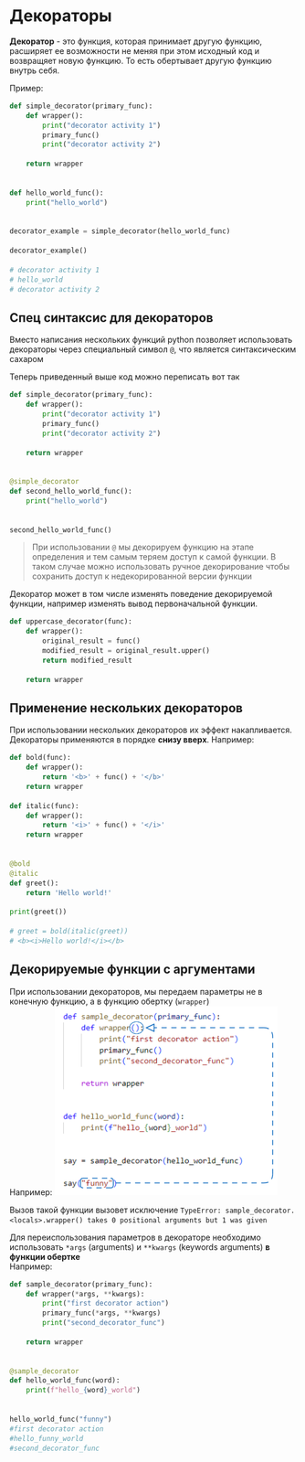 # Декораторы
**Декоратор** - это функция, которая принимает другую функцию, расширяет ее возможности не меняя при этом исходный код и возвращяет новую функцию.
То есть обертывает другую функцию внутрь себя.

Пример:
```python
def simple_decorator(primary_func):
    def wrapper():
        print("decorator activity 1")
        primary_func()
        print("decorator activity 2")

    return wrapper


def hello_world_func():
    print("hello_world")


decorator_example = simple_decorator(hello_world_func)

decorator_example()

# decorator activity 1
# hello_world
# decorator activity 2
```
## Спец синтаксис для декораторов
Вместо написания нескольких функций python позволяет использовать декораторы через специальный символ `@`, что является синтаксическим сахаром

Теперь приведенный выше код можно переписать вот так
```python
def simple_decorator(primary_func):
    def wrapper():
        print("decorator activity 1")
        primary_func()
        print("decorator activity 2")

    return wrapper


@simple_decorator
def second_hello_world_func():
    print("hello_world")


second_hello_world_func()
```

> При использовании `@` мы декорируем функцию на этапе определения и тем самым теряем доступ к самой функции. В таком случае можно использовать ручное декорирование чтобы сохранить доступ к недекорированной версии функции

Декоратор может в том числе изменять поведение декорируемой функции, например изменять вывод первоначальной функции.

```python
def uppercase_decorator(func):
    def wrapper():
        original_result = func()
        modified_result = original_result.upper()
        return modified_result

    return wrapper
```

## Применение нескольких декораторов
При использовании нескольких декораторов их эффект накапливается.
Декораторы применяются в порядке **снизу вверх**.
Например:
```python
def bold(func):
    def wrapper():
        return '<b>' + func() + '</b>'
    return wrapper

def italic(func):
    def wrapper():
        return '<i>' + func() + '</i>'
    return wrapper


@bold
@italic
def greet():
    return 'Hello world!'

print(greet())

# greet = bold(italic(greet))
# <b><i>Hello world!</i></b>
```

## Декорируемые функции с аргументами
При использовании декораторов, мы передаем параметры не в конечную функцию, а в функцию обертку (`wrapper`)  
Например:
![alt text](./pictures/decorator_with_parametrs.png)

Вызов такой функции вызовет исключение `TypeError: sample_decorator.<locals>.wrapper() takes 0 positional arguments but 1 was given`

Для переиспользования параметров в декораторе необходимо использовать `*args` (arguments) и `**kwargs` (keywords arguments) **в функции обертке**  
Например:
```python
def sample_decorator(primary_func):
    def wrapper(*args, **kwargs):
        print("first decorator action")
        primary_func(*args, **kwargs)
        print("second_decorator_func")

    return wrapper


@sample_decorator
def hello_world_func(word):
    print(f"hello_{word}_world")


hello_world_func("funny")
#first decorator action
#hello_funny_world
#second_decorator_func
```


